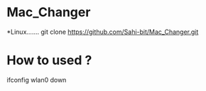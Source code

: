 # Mac_Changer
*Linux.......
git clone https://github.com/Sahi-bit/Mac_Changer.git

# How to used ?
ifconfig wlan0 down

